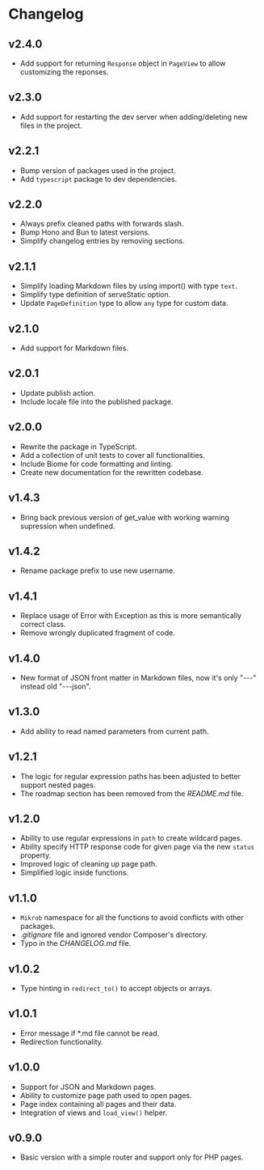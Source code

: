 # Changelog

## v2.4.0
- Add support for returning `Response` object in `PageView` to allow customizing the reponses.

## v2.3.0
- Add support for restarting the dev server when adding/deleting new files in the project.

## v2.2.1
- Bump version of packages used in the project.
- Add `typescript` package to dev dependencies.

## v2.2.0
- Always prefix cleaned paths with forwards slash.
- Bump Hono and Bun to latest versions.
- Simplify changelog entries by removing sections.

## v2.1.1
- Simplify loading Markdown files by using import() with type `text`.
- Simplify type definition of serveStatic option.
- Update `PageDefinition` type to allow `any` type for custom data.

## v2.1.0
- Add support for Markdown files.

## v2.0.1
- Update publish action.
- Include locale file into the published package.

## v2.0.0
- Rewrite the package in TypeScript.
- Add a collection of unit tests to cover all functionalities.
- Include Biome for code formatting and linting.
- Create new documentation for the rewritten codebase.

## v1.4.3
- Bring back previous version of get_value with working warning supression when undefined.

## v1.4.2
- Rename package prefix to use new username.

## v1.4.1
- Replace usage of Error with Exception as this is more semantically correct class.
- Remove wrongly duplicated fragment of code.

## v1.4.0
- New format of JSON front matter in Markdown files, now it's only "---" instead old "---json".

## v1.3.0
- Add ability to read named parameters from current path.

## v1.2.1
- The logic for regular expression paths has been adjusted to better support nested pages.
- The roadmap section has been removed from the _README.md_ file.

## v1.2.0
- Ability to use regular expressions in `path` to create wildcard pages.
- Ability specify HTTP response code for given page via the new `status` property.
- Improved logic of cleaning up page path.
- Simplified logic inside functions.

## v1.1.0
- `Mikrob` namespace for all the functions to avoid conflicts with other packages.
- _.gitignore_ file and ignored vendor Composer's directory.
- Typo in the _CHANGELOG.md_ file.

## v1.0.2
- Type hinting in `redirect_to()` to accept objects or arrays.

## v1.0.1
- Error message if *.md file cannot be read.
- Redirection functionality.

## v1.0.0
- Support for JSON and Markdown pages.
- Ability to customize page path used to open pages.
- Page index containing all pages and their data.
- Integration of views and `load_view()` helper.

## v0.9.0
- Basic version with a simple router and support only for PHP pages.
